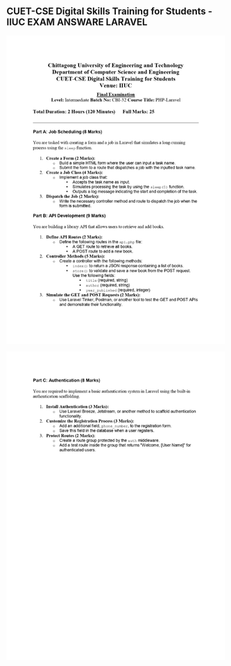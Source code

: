 ## CUET-CSE Digital Skills Training for Students - IIUC EXAM ANSWARE LARAVEL

![Image](CBI-32_Final_Term_Question[1]_page-0001.jpg?raw=true "Image")

![Image](CBI-32_Final_Term_Question[1]_page-0002.jpg?raw=true "Image")
